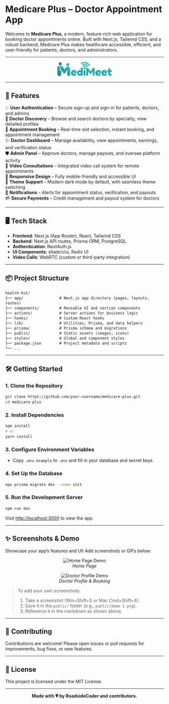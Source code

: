 # Medicare Plus – Doctor Appointment App

Welcome to **Medicare Plus**, a modern, feature-rich web application for booking doctor appointments online. Built with Next.js, Tailwind CSS, and a robust backend, Medicare Plus makes healthcare accessible, efficient, and user-friendly for patients, doctors, and administrators.

---

<p align="center">
  <img src="public/logo.png" alt="Medicare Plus Banner" width="180"/>
</p>

---

## 🚀 Features

✨ **User Authentication** – Secure sign-up and sign-in for patients, doctors, and admins  
🔎 **Doctor Discovery** – Browse and search doctors by specialty, view detailed profiles  
📅 **Appointment Booking** – Real-time slot selection, instant booking, and appointment management  
🩺 **Doctor Dashboard** – Manage availability, view appointments, earnings, and verification status  
🛡️ **Admin Panel** – Approve doctors, manage payouts, and oversee platform activity  
🎥 **Video Consultations** – Integrated video call system for remote appointments  
📱 **Responsive Design** – Fully mobile-friendly and accessible UI  
🌙 **Theme Support** – Modern dark mode by default, with seamless theme switching  
🔔 **Notifications** – Alerts for appointment status, verification, and payouts  
💳 **Secure Payments** – Credit management and payout system for doctors

---

## 🖥️ Tech Stack

- **Frontend**: Next.js (App Router), React, Tailwind CSS
- **Backend**: Next.js API routes, Prisma ORM, PostgreSQL
- **Authentication**: NextAuth.js
- **UI Components**: shadcn/ui, Radix UI
- **Video Calls**: WebRTC (custom or third-party integration)

---

## 📦 Project Structure

```
health-hut/
├── app/                # Next.js app directory (pages, layouts, routes)
├── components/         # Reusable UI and section components
├── actions/            # Server actions for business logic
├── hooks/              # Custom React hooks
├── lib/                # Utilities, Prisma, and data helpers
├── prisma/             # Prisma schema and migrations
├── public/             # Static assets (images, icons)
├── styles/             # Global and component styles
├── package.json        # Project metadata and scripts
└── ...
```

---

## 🛠️ Getting Started

### 1. Clone the Repository
```bash
git clone https://github.com/your-username/medicare-plus.git
cd medicare-plus
```

### 2. Install Dependencies
```bash
npm install
# or
yarn install
```

### 3. Configure Environment Variables
- Copy `.env.example` to `.env` and fill in your database and secret keys.

### 4. Set Up the Database
```bash
npx prisma migrate dev --name init
```

### 5. Run the Development Server
```bash
npm run dev
```
Visit [http://localhost:3000](http://localhost:3000) to view the app.

---

## ✨ Screenshots & Demo

Showcase your app’s features and UI! Add screenshots or GIFs below:

<p align="center">
  <img src="public/demo-1.png" alt="Home Page Demo" width="600"/>
  <br/>
  <em>Home Page</em>
</p>

<p align="center">
  <img src="public/demo-2.png" alt="Doctor Profile Demo" width="600"/>
  <br/>
  <em>Doctor Profile & Booking</em>
</p>

> To add your own screenshots:
> 1. Take a screenshot (Win+Shift+S or Mac Cmd+Shift+4).
> 2. Save it in the `public/` folder (e.g., `public/demo-1.png`).
> 3. Reference it in the markdown as shown above.

---

## 🤝 Contributing

Contributions are welcome! Please open issues or pull requests for improvements, bug fixes, or new features.

---

## 📄 License

This project is licensed under the MIT License.

---

<p align="center"><b>Made with 💗 by RoadsideCoder and contributors.</b></p>
